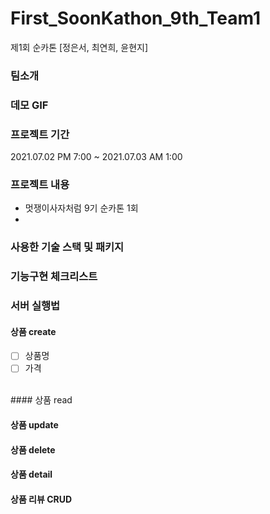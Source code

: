 # First_SoonKathon_9th_Team1
제1회 순카톤 [정은서, 최연희, 윤현지]

### 팀소개


### 데모 GIF

### 프로젝트 기간
2021.07.02 PM 7:00 ~ 2021.07.03 AM 1:00 

### 프로젝트 내용
- 멋쟁이사자처럼 9기 순카톤 1회
- 

### 사용한 기술 스택 및 패키지

### 기능구현 체크리스트

### 서버 실행법


#### 상품 create
- [ ] 상품명
- [ ] 가격

<br>
#### 상품 read

#### 상품 update

#### 상품 delete

#### 상품 detail



#### 상품 리뷰 CRUD

